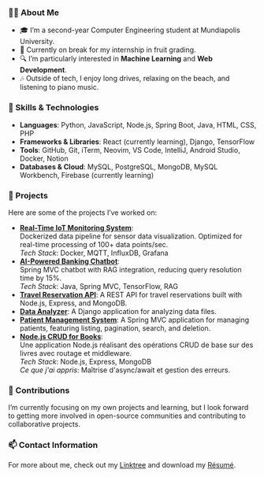 ### 👨‍💻 About Me
- 🎓 I’m a second-year Computer Engineering student at Mundiapolis University.
- 🌱 Currently on break for my internship in fruit grading.
- 🔍 I’m particularly interested in **Machine Learning** and **Web Development**.
- 🎶 Outside of tech, I enjoy long drives, relaxing on the beach, and listening to piano music.

### 🔧 Skills & Technologies
- **Languages**: Python, JavaScript, Node.js, Spring Boot, Java, HTML, CSS, PHP
- **Frameworks & Libraries**: React (currently learning), Django, TensorFlow
- **Tools**: GitHub, Git, iTerm, Neovim, VS Code, IntelliJ, Android Studio, Docker, Notion
- **Databases & Cloud**: MySQL, PostgreSQL, MongoDB, MySQL Workbench, Firebase (currently learning)

### 🌟 Projects
Here are some of the projects I’ve worked on:
- [**Real-Time IoT Monitoring System**](https://github.com/thejokers69/Dockerized-IoT-Dataflow.git):  
  Dockerized data pipeline for sensor data visualization. Optimized for real-time processing of 100+ data points/sec.  
  *Tech Stack*: Docker, MQTT, InfluxDB, Grafana
- [**AI-Powered Banking Chatbot**](https://github.com/thejokers69/E-bank-Chatbot.git):  
  Spring MVC chatbot with RAG integration, reducing query resolution time by 15%.  
  *Tech Stack*: Java, Spring MVC, TensorFlow, RAG
- [**Travel Reservation API**](https://github.com/thejokers69/travel-reservation-api.git): A REST API for travel reservations built with Node.js, Express, and MongoDB.
- [**Data Analyzer**](https://github.com/thejokers69/analyseur_donnees.git): A Django application for analyzing data files.
- [**Patient Management System**](https://github.com/thejokers69/tp3_Gere_Patient.git): A Spring MVC application for managing patients, featuring listing, pagination, search, and deletion.
- [**Node.js CRUD for Books**](https://github.com/thejokers69/TP1-Mundiapolis-NodeJS.git):  
  Une application Node.js réalisant des opérations CRUD de base sur des livres avec routage et middleware.  
  *Tech Stack*: Node.js, Express, MongoDB  
  *Ce que j'ai appris*: Maîtrise d'async/await et gestion des erreurs.

### 🤝 Contributions
I’m currently focusing on my own projects and learning, but I look forward to getting more involved in open-source communities and contributing to collaborative projects.

### 📫 Contact Information
For more about me, check out my [Linktree](https://linktr.ee/MohamedLakssir) and download my [Résumé](https://link-to-your-resume.pdf).
